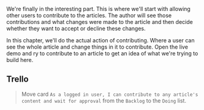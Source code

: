 We're finally in the interesting part. This is where we'll start with allowing other users to contribute to the articles. The author will see those contributions and what changes were made to the article and then decide whether they want to accept or decline these changes.

In this chapter, we'll do the actual action of contributing. Where a user can see the whole article and change things in it to contribute. Open the live demo and ry to contribute to an article to get an idea of what we're trying to build here.

## Trello
> Move card `As a logged in user, I can contribute to any article's content and wait for approval` from the `Backlog` to the `Doing` list.

